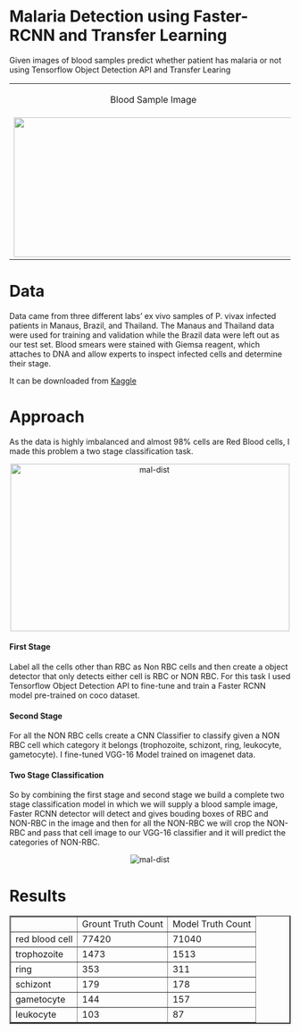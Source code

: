 # Malaria Detection using Faster-RCNN and Transfer Learning

Given images of blood samples predict whether patient has malaria or not using Tensorflow Object Detection API and Transfer Learing 
<br>
<table>
  <tr>
     <td><p align="center">Blood Sample Image </p> </td>
     <td><p align="center">After Detection Image</p> </td>
  </tr>
  <tr>
    <td><img src="https://i.ibb.co/tz4J6Gn/git-ori.jpg" width = "500" height = "250"/></td>
    <td> <img src="https://i.ibb.co/nf634g4/git-out.jpg" width = "500" height = "250"/></td>
  </tr>
 </table>

# Data
Data came from three different labs’ ex vivo samples of P. vivax infected patients in Manaus, Brazil, and Thailand. The Manaus and Thailand data were used for training and validation while the Brazil data were left out as our test set. Blood smears were stained with Giemsa reagent, which attaches to DNA and allow experts to inspect infected cells and determine their stage.

It can be downloaded from [Kaggle](https://www.kaggle.com/kmader/malaria-bounding-boxes)

# Approach
As the data is highly imbalanced and almost 98% cells are Red Blood cells, I made this problem a two stage classification task.
<p align="center"><img src="https://i.ibb.co/5jQsL1Y/git-dist.jpg" alt="mal-dist" border="0" height = 300 width =500></p>

#### First Stage
Label all the cells other than RBC as Non RBC cells and then create a object detector that only detects either cell is RBC or NON RBC. For this task I used Tensorflow Object Detection API to fine-tune and train a Faster RCNN model pre-trained on coco dataset.

#### Second Stage
For all the NON RBC cells create a CNN Classifier to classify given a NON RBC cell which category it belongs (trophozoite, schizont, ring, leukocyte, gametocyte). I fine-tuned VGG-16 Model trained on imagenet data.

#### Two Stage Classification
So by combining the first stage and second stage we build a complete two stage classification model in which we will supply a blood sample image, Faster RCNN detector will detect and gives bouding boxes of RBC and NON-RBC in the image and then for all the NON-RBC we will crop the NON-RBC and pass that cell image to our VGG-16 classifier and it will predict the categories of NON-RBC.

<p align="center"><img src="https://i.ibb.co/gZSy529/git-graph.jpg" alt="mal-dist" border="0" ></p>

# Results
<table border = 2px solid black align = center>
<tr>
<td></td>
<td>Grount Truth Count</td>
<td>Model Truth Count</td>
</tr>
<tr>
<td>red blood cell</td>
<td>77420</td>
<td>71040</td>
</tr>
<tr>
<td>trophozoite</td>
<td>1473</td>
<td>1513</td>
</tr>
<tr>
<td>ring</td>
<td>353</td>
<td>311</td>
</tr>
<tr>
<td>schizont</td>
<td>179</td>
<td>178</td>
</tr>
<tr>
<td>gametocyte</td>
<td>144</td>
<td>157</td>
</tr>
<tr>
<td>leukocyte</td>
<td>103</td>
<td>87</td>
</tr>
</table>


                                                              
